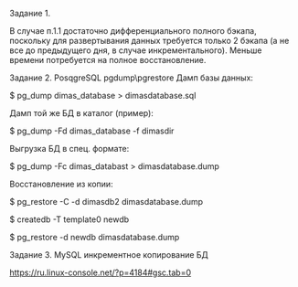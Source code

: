 Задание 1.

В случае п.1.1 достаточно дифференциального полного бэкапа, поскольку для развертывания данных требуется только 2 бэкапа (а не все до предыдущего дня, в случае инкрементального). Меньше времени потребуется на полное восстановление.


Задание 2.
PosqgreSQL pgdump\pgrestore
Дамп базы данных:

$ pg_dump dimas_database > dimasdatabase.sql

Дамп той же БД в каталог (пример):

$ pg_dump -Fd dimas_database -f dimasdir

Выгрузка БД в спец. формате:

$ pg_dump -Fc dimas_databast > dimasdatabase.dump

Восстановление из копии:

$ pg_restore -C -d dimasdb2 dimasdatabase.dump

$ createdb -T template0 newdb

$ pg_restore -d newdb dimasdatabase.dump

Задание 3.
MySQL инкрементное копирование БД

[
](https://ru.linux-console.net/?p=4184#gsc.tab=0)https://ru.linux-console.net/?p=4184#gsc.tab=0
